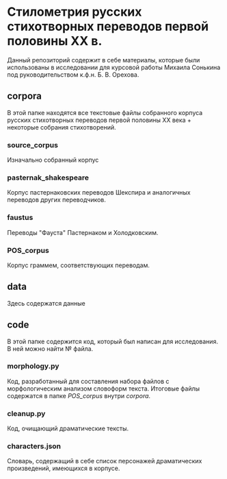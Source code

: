# Стилометрия русских стихотворных переводов первой половины XX в.

Данный репозиторий содержит в себе материалы, которые были использованы в исследовании для курсовой работы Михаила Сонькина под руководительством к.ф.н. Б. В. Орехова.

## corpora
В этой папке находятся все текстовые файлы собранного корпуса русских стихотворных переводов первой половины XX века + некоторые собрания стихотворений.

### source_corpus
Изначально собранный корпус

### pasternak_shakespeare
Корпус пастернаковских переводов Шекспира и аналогичных переводов других переводчиков.

### faustus
Переводы "Фауста" Пастернаком и Холодковским.

### POS_corpus
Корпус граммем, соответствующих переводам.

## data
Здесь содержатся данные 

## code
В этой папке содержится код, который был написан для исследования. В ней можно найти № файла.

### morphology.py
Код, разработанный для составления набора файлов с морфологическим анализом словоформ текста. Итоговые файлы содержатся в папке *POS_corpus* внутри *corpora*.

### cleanup.py
Код, очищающий драматические тексты.

### characters.json
Словарь, содержащий в себе список персонажей драматических произведений, имеющихся в корпусе.

